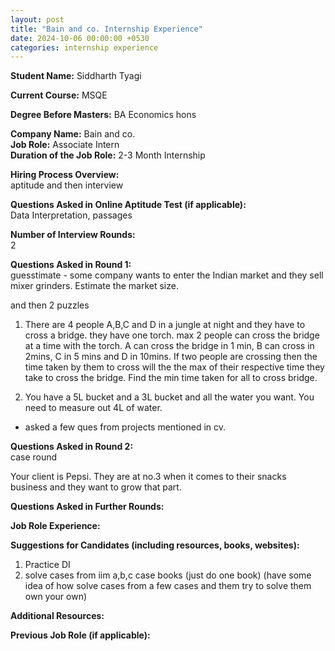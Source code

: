 ```yaml
---
layout: post
title: "Bain and co. Internship Experience"
date: 2024-10-06 00:00:00 +0530
categories: internship experience
---
```


**Student Name:** Siddharth Tyagi  

**Current Course:** MSQE  

**Degree Before Masters:** BA Economics hons  

**Company Name:** Bain and co.  
**Job Role:** Associate Intern  
**Duration of the Job Role:** 2-3 Month Internship  

**Hiring Process Overview:**  
aptitude and then interview

**Questions Asked in Online Aptitude Test (if applicable):**  
Data Interpretation, passages

**Number of Interview Rounds:**  
2

**Questions Asked in Round 1:**  
guesstimate - some company wants to enter the Indian market and they sell mixer grinders. Estimate the market size.

and then 2 puzzles

1. There are 4 people A,B,C and D in a jungle at night and they have to cross a bridge. they have one torch. max 2 people can cross the bridge at a time with the torch. A can cross the bridge in 1 min, B can cross in 2mins, C in 5 mins and D in 10mins. If two people are crossing then the time taken by them to cross will the the max of their respective time they take to cross the bridge. Find the min time taken for all to cross bridge.

2. You have a 5L bucket and a 3L bucket and all the water you want. You need to measure out 4L of water. 

- asked a few ques from projects mentioned in cv.

**Questions Asked in Round 2:**  
case round

Your client is Pepsi. They are at no.3 when it comes to their snacks business and they want to grow that part.

**Questions Asked in Further Rounds:**  


**Job Role Experience:**  


**Suggestions for Candidates (including resources, books, websites):**  
1. Practice DI 
2. solve cases from iim a,b,c case books (just do one book) (have some idea of how solve cases from a few cases and them try to solve them own your own) 

**Additional Resources:**  


**Previous Job Role (if applicable):**  

